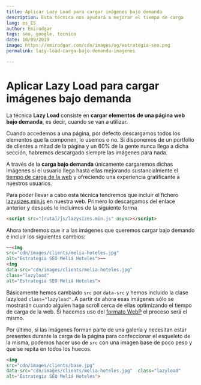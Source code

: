 ```yaml
---
title: Aplicar Lazy Load para cargar imágenes bajo demanda
description: Esta técnica nos ayudará a mejorar el tiempo de carga
lang: es_ES
author: Emirodgar
tags: seo, google, tecnico
date: 10/09/2019
image: https://emirodgar.com/cdn/images/og/estrategia-seo.png
permalink: lazy-load-carga-bajo-demanda-imagenes

---
```


# Aplicar Lazy Load para cargar imágenes bajo demanda

La técnica **Lazy Load** consiste en **cargar elementos de una página web bajo demanda**, es decir, cuando se van a utilizar.

Cuando accedemos a una página, por defecto descargamos todos los elementos que la componen, lo usemos o no. Si disponemos de un portfolio de clientes a mitad de la página y un 60% de la gente nunca llega a dicha sección, habremos descargado siempre las imágenes para nada.

A través de la **carga bajo demanda** únicamente cargaremos dichas imágenes si el usuario llega hasta ellas mejorando sustancialmente el [tiempo de carga de la web](https://emirodgar.com/mejorar-tiempo-carga-web) y ofreciendo una experiencia gratificante a nuestros usuarios.

Para poder llevar a cabo esta técnica tendremos que incluir el fichero [lazysizes.min.js](https://raw.githubusercontent.com/aFarkas/lazysizes/gh-pages/lazysizes.min.js) en nuestra web. Primero lo descargamos del enlace anterior y después lo incluimos de la siguiente forma

```html
<script src="[ruta]/js/lazysizes.min.js" async></script>
```

Ahora tendremos que ir a las imágenes que queremos cargar bajo demando e incluir los siguientes cambios:

```html
~~<img 
src="cdn/images/clients/melia-hoteles.jpg"
alt="Estrategia SEO Meliá Hoteles">~~
<img 
data-src="cdn/images/clients/melia-hoteles.jpg"
class="lazyload" 
alt="Estrategia SEO Meliá Hoteles">
```

Básicamente hemos cambiado ```src``` por ```data-src``` y hemos incluido la clase lazyload ```class="lazyload"```. A partir de ahora esas imágenes sólo se mostrarán cuando alguien haga scroll cerca de ellas optimizando el tiempo de carga de la web. Si hacemos uso del [formato WebP](https://emirodgar.com/webp-compatibilidad) el proceso será el mismo. 

Por último, si las imágenes forman parte de una galería y necesitan estar presentes durante la carga de la página para confeccionar el esqueleto de la misma, podemos hacer uso de ```src``` con una imagen base de poco peso y que se repita en todos los huecos.

```html
<img 
src="cdn/images/clients/base.jpg" 
data-src="cdn/images/clients/melia-hoteles.jpg"  class="lazyload" 
alt="Estrategia SEO Meliá Hoteles">
```


<!--stackedit_data:
eyJoaXN0b3J5IjpbODYxNzIxNjE4LC05NzcxOTY3ODRdfQ==
-->